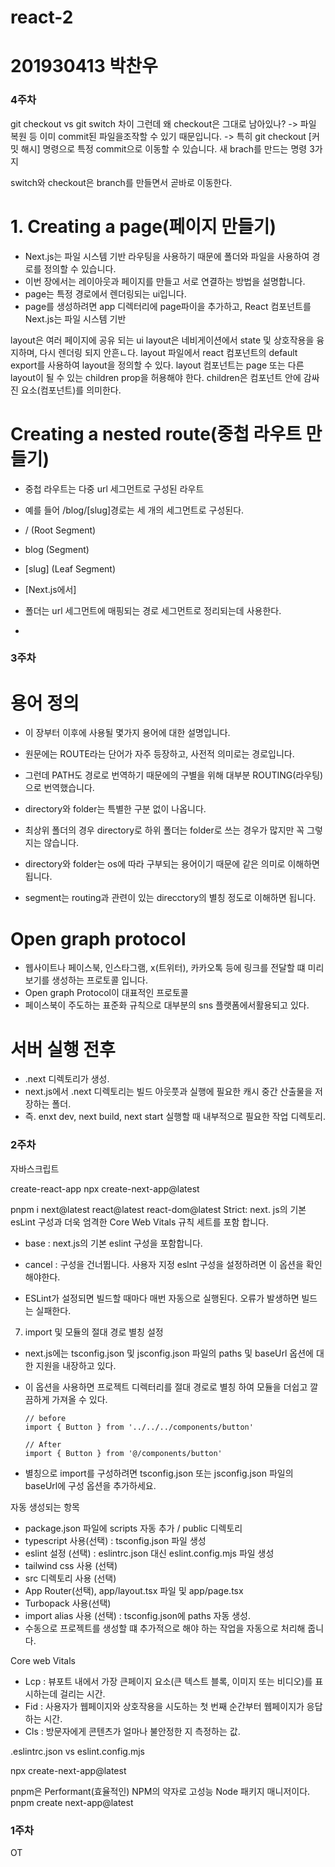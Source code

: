 # react-2

# 201930413 박찬우
### 4주차

git checkout vs git switch 차이
그런데 왜 checkout은 그대로 남아있나?
-> 파일 복원 등 이미 commit된 파일을조작할 수 있기 때문입니다.
-> 특히 git checkout [커밋 해시] 명령으로 특정 commit으로 이동할 수 있습니다.
새 brach를 만드는 명령 3가지

switch와 checkout은 branch를 만들면서 곧바로 이동한다.

# 1. Creating a page(페이지 만들기)
- Next.js는 파일 시스템 기반 라우팅을 사용하기 때문에 폴더와 파일을 사용하여 경로를 정의할 수 있습니다.
- 이번 장에서는 레이아웃과 페이지를 만들고 서로 연결하는 방법을 설명합니다.
- page는 특정 경로에서 렌더링되는 ui입니다.
- page를 생성하려면 app 디렉터리에 page파이을 추가하고, React 컴포넌트를 
Next.js는 파일 시스템 기반

layout은 여러 페이지에 공유 되는 ui
layout은 네비게이션에서 state 및 상호작용을 융지하며, 다시 렌더링 되지 안흔ㄴ다.
layout 파일에서 react 컴포넌트의 default export를 사용하여 layout을 정의할 수 있다.
layout 컴포넌트는 page 또는 다른 layout이 될 수 있는 children prop을 허용해야 한다.
children은 컴포넌트 안에 감싸진 요소(컴포넌트)를 의미한다.

# Creating a nested route(중첩 라우트 만들기)
- 중첩 라우트는 다중 url 세그먼트로 구성된 라우트
- 예를 들어 /blog/[slug]경로는 세 개의 세그먼트로 구성된다.
- / (Root Segment)
- blog (Segment)
- [slug] (Leaf Segment)

- [Next.js에서]
- 폴더는 url 세그먼트에 매핑되는 경로 세그먼트로 정리되는데 사용한다.

- 



### 3주차
# 용어 정의
- 이 장부터 이후에 사용될 몇가지 용어에 대한 설명입니다.
- 원문에는 ROUTE라는 단어가 자주 등장하고, 사전적 의미로는 경로입니다.
- 그런데 PATH도 경로로 번역하기 때문에의 구별을 위해 대부분 ROUTING(라우팅)으로 번역했습니다.

- directory와 folder는 특별한 구분 없이 나옵니다.
- 최상위 폴더의 경우 directory로 하위 폴더는 folder로 쓰는 경우가 많지만 꼭 그렇지는 않습니다.
- directory와 folder는 os에 따라 구부되는 용어이기 때문에 같은 의미로 이해하면 됩니다.
- segment는 routing과 관련이 있는 direcctory의 별칭 정도로 이해하면 됩니다.

# Open graph protocol
- 웹사이트나 페이스북, 인스타그램, x(트위터), 카카오톡 등에 링크를 전달할 떄 미리보기를 생성하는 프로토콜 입니다.
- Open graph Protocol이 대표적인 프로토콜
- 페이스북이 주도하는 표준화 규칙으로 대부분의 sns 플랫폼에서활용되고 있다.

# 서버 실행 전후
- .next 디렉토리가 생성.
- next.js에서 .next 디렉토리는 빌드 아웃풋과 실행에 필요한 캐시 중간 산출물을 저장하는 폴더.
- 즉. enxt dev, next build, next start 실행할 때 내부적으로 필요한 작업 디렉토리.

### 2주차
자바스크립트

create-react-app
npx create-next-app@latest

pnpm i next@latest react@latest react-dom@latest
Strict: next. js의 기본 esLint 구성과 더욱 엄격한 Core Web Vitals 규칙 세트를 포함 합니다.
- base : next.js의 기본 eslint 구성을 포함합니다.
- cancel : 구성을 건너뜁니다. 사용자 지정 eslnt 구성을 설정하려면 이 옵션을 확인해야한다.

- ESLint가 설정되면 빌드할 때마다 매번 자동으로 실행된다. 오류가 발생하면 빌드는 실패한다.

7. import 및 모듈의 절대 경로 별칭 설정
 
  - next.js에는 tsconfig.json 및 jsconfig.json 파일의 paths 및 baseUrl 옵션에 대한 지원을 내장하고 있다.
  - 이 옵션을 사용하면 프로젝트 디렉터리를 절대 경로로 별칭 하여 모듈을 더쉽고 깔끔하게 가져올 수 있다.
 
    ```
    // before
    import { Button } from '../../../components/button'

    // After
    import { Button } from '@/components/button'
    ```
  - 별칭으로 import를 구성하려면 tsconfig.json 또는 jsconfig.json 파일의 baseUrl에 구성 옵션을 추가하세요.

자동 생성되는 항목
- package.json 파일에 scripts 자동 추가 / public 디렉토리
- typescript 사용(선택) : tsconfig.json 파일 생성
- eslint 설정 (선택) : eslintrc.json 대신 eslint.config.mjs 파일 생성
- tailwind css 사용 (선택)
- src 디렉토리 사용 (선택)
- App Router(선택), app/layout.tsx 파일 및 app/page.tsx
- Turbopack 사용(선택)
- import alias 사용 (선택) : tsconfig.json에 paths 자동 생성.
- 수동으로 프로젝트를 생성할 떄 추가적으로 해야 하는 작업을 자동으로 처리해 줍니다.

Core web Vitals
- Lcp : 뷰포트 내에서 가장 큰페이지 요소(큰 텍스트 블록, 이미지 또는 비디오)를 표시하는데 걸리는 시간.
- Fid : 사용자가 웹페이지와 상호작용을 시도하는 첫 번째 순간부터 웹페이지가 응답하는 시간.
- Cls : 방문자에게 콘텐츠가 얼마나 불안정한 지 측정하는 값.


.eslintrc.json vs eslint.config.mjs

npx create-next-app@latest

pnpm은 Performant(효율적인) NPM의 약자로 고성능 Node 패키지 매니저이다.
pnpm create next-app@latest


### 1주차
OT
